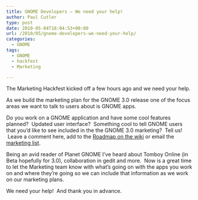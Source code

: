 ```yaml
---
title: GNOME Developers – We need your help!
author: Paul Cutler
type: post
date: 2010-05-04T16:04:53+00:00
url: /2010/05/gnome-developers-we-need-your-help/
categories:
  - GNOME
tags:
  - GNOME
  - hackfest
  - Marketing

---
```

The Marketing Hackfest kicked off a few hours ago and we need your help.

As we build the marketing plan for the GNOME 3.0 release one of the focus areas we want to talk to users about is GNOME apps.

Do you work on a GNOME application and have some cool features planned?  Updated user interface?  Something cool to tell GNOME users that you&#8217;d like to see included in the the GNOME 3.0 marketing?  Tell us!  Leave a comment here, add to the [Roadmap on the wiki][1] or email the [marketing list][2].

Being an avid reader of Planet GNOME I&#8217;ve heard about Tomboy Online (in Beta hopefully for 3.0), collaboration in gedit and more.  Now is a great time to let the Marketing team know with what&#8217;s going on with the apps you work on and where they&#8217;re going so we can include that information as we work on our marketing plans.

We need your help!  And thank you in advance.

 [1]: http://live.gnome.org/RoadMap
 [2]: http://mail.gnome.org/mailman/listinfo/marketing-list